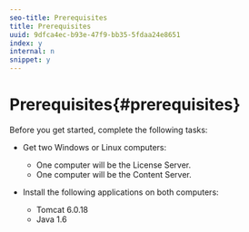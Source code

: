 ```yaml
---
seo-title: Prerequisites
title: Prerequisites
uuid: 9dfca4ec-b93e-47f9-bb35-5fdaa24e8651
index: y
internal: n
snippet: y
---
```


# Prerequisites{#prerequisites}

Before you get started, complete the following tasks:

* Get two Windows or Linux computers:

    * One computer will be the License Server. 
    * One computer will be the Content Server.

* Install the following applications on both computers:

    * Tomcat 6.0.18 
    * Java 1.6

